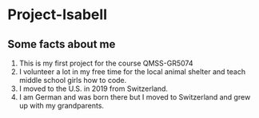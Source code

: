 # Project-Isabell
## Some facts about me
1. This is my first project for the course QMSS-GR5074
2. I volunteer a lot in my free time for the local animal shelter and teach middle school girls how to code.
3. I moved to the U.S. in 2019 from Switzerland.
4. I am German and was born there but I moved to Switzerland and grew up with my grandparents.
